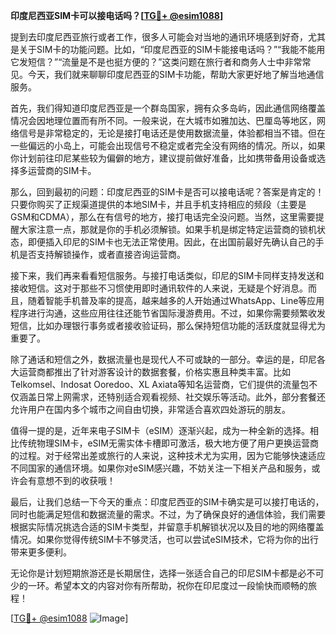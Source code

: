 **印度尼西亚SIM卡可以接电话吗？[[TG💪+ @esim1088](https://t.me/s/esim1088)]**

提到去印度尼西亚旅行或者工作，很多人可能会对当地的通讯环境感到好奇，尤其是关于SIM卡的功能问题。比如，“印度尼西亚的SIM卡能接电话吗？”“我能不能用它发短信？”“流量是不是也挺方便的？”这类问题在旅行者和商务人士中非常常见。今天，我们就来聊聊印度尼西亚的SIM卡功能，帮助大家更好地了解当地通信服务。

首先，我们得知道印度尼西亚是一个群岛国家，拥有众多岛屿，因此通信网络覆盖情况会因地理位置而有所不同。一般来说，在大城市如雅加达、巴厘岛等地区，网络信号是非常稳定的，无论是接打电话还是使用数据流量，体验都相当不错。但在一些偏远的小岛上，可能会出现信号不稳定或者完全没有网络的情况。所以，如果你计划前往印尼某些较为偏僻的地方，建议提前做好准备，比如携带备用设备或选择多运营商的SIM卡。

那么，回到最初的问题：印度尼西亚的SIM卡是否可以接电话呢？答案是肯定的！只要你购买了正规渠道提供的本地SIM卡，并且手机支持相应的频段（主要是GSM和CDMA），那么在有信号的地方，接打电话完全没问题。当然，这里需要提醒大家注意一点，那就是你的手机必须解锁。如果手机是绑定特定运营商的锁机状态，即便插入印尼的SIM卡也无法正常使用。因此，在出国前最好先确认自己的手机是否支持解锁操作，或者直接咨询运营商。

接下来，我们再来看看短信服务。与接打电话类似，印尼的SIM卡同样支持发送和接收短信。这对于那些不习惯使用即时通讯软件的人来说，无疑是个好消息。而且，随着智能手机普及率的提高，越来越多的人开始通过WhatsApp、Line等应用程序进行沟通，这些应用往往还能节省国际漫游费用。不过，如果你需要频繁收发短信，比如办理银行事务或者接收验证码，那么保持短信功能的活跃度就显得尤为重要了。

除了通话和短信之外，数据流量也是现代人不可或缺的一部分。幸运的是，印尼各大运营商都推出了针对游客设计的数据套餐，价格实惠且种类丰富。比如Telkomsel、Indosat Ooredoo、XL Axiata等知名运营商，它们提供的流量包不仅涵盖日常上网需求，还特别适合观看视频、社交娱乐等活动。此外，部分套餐还允许用户在国内多个城市之间自由切换，非常适合喜欢四处游玩的朋友。

值得一提的是，近年来电子SIM卡（eSIM）逐渐兴起，成为一种全新的选择。相比传统物理SIM卡，eSIM无需实体卡槽即可激活，极大地方便了用户更换运营商的过程。对于经常出差或旅行的人来说，这种技术尤为实用，因为它能够快速适应不同国家的通信环境。如果你对eSIM感兴趣，不妨关注一下相关产品和服务，或许会有意想不到的收获哦！

最后，让我们总结一下今天的重点：印度尼西亚的SIM卡确实是可以接打电话的，同时也能满足短信和数据流量的需求。不过，为了确保良好的通信体验，我们需要根据实际情况挑选合适的SIM卡类型，并留意手机解锁状况以及目的地的网络覆盖情况。如果你觉得传统SIM卡不够灵活，也可以尝试eSIM技术，它将为你的出行带来更多便利。

无论你是计划短期旅游还是长期居住，选择一张适合自己的印尼SIM卡都是必不可少的一环。希望本文的内容对你有所帮助，祝你在印尼度过一段愉快而顺畅的旅程！ 

[[TG💪+ @esim1088](https://t.me/s/esim1088) ![Image](https://i.postimg.cc/4NQfJmqS/Snipaste-2025-05-13-00-14-12.png)]